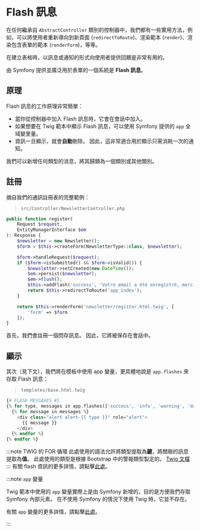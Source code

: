 # Flash 訊息

在任何繼承自 `AbstractController` 類別的控制器中，我們都有一些實用方法，例如，可以將使用者重新導向到新頁面 (`redirectToRoute`)、渲染範本 (`render`)、渲染包含表單的範本 (`renderForm`)，等等。

在建立表格時，以訊息或通知的形式向使用者提供回饋是非常有用的。

由 Symfony 提供並廣泛用於表單的一個系統是 **Flash 訊息**。

## 原理

Flash 訊息的工作原理非常簡單：

-   當你從控制器中加入 Flash 訊息時，它會在會話中加入。
-   如果想要在 Twig 範本中顯示 Flash 訊息，可以使用 Symfony 提供的 `app` 全域變里量。
-   資訊一旦顯示，就會**自動**刪除。 因此，這非常適合用於顯示只需消耗一次的通知。

我們可以新增任何類型的消息，將其歸類為一個類別或其他類別。

## 註冊

摘自我們的通訊註冊表的完整範例：

> `src/Controller/NewsletterController.php`

```php
public function register(
    Request $request,
    EntityManagerInterface $em
): Response {
    $newsletter = new Newsletter();
    $form = $this->createForm(NewsletterType::class, $newsletter);

    $form->handleRequest($request);
    if ($form->isSubmitted() && $form->isValid()) {
        $newsletter->setCreated(new DateTime());
        $em->persist($newsletter);
        $em->flush();
        $this->addFlash('success', 'Votre email a été enregistré, merci');
        return $this->redirectToRoute('app_index');
    }

    return $this->renderForm('newsletter/register.html.twig', [
        'form' => $form
    ]);
}
```

首先，我們會註冊一個閃存訊息。 因此，它將被保存在會話中。

## 顯示

其次（見下文），我們將在模板中使用 app 變量，更具體地說是 `app.flashes` 來存取 Flash 訊息：

> `templates/base.html.twig`

```php
{# FLASH MESSAGES #}
{% for type, messages in app.flashes(['success', 'info', 'warning', 'danger']) %}
  {% for message in messages %}
    <div class="alert alert-{{ type }}" role="alert">
      {{ message }}
    </div>
  {% endfor %}
{% endfor %}
```

:::note TWIG 的 FOR 循環
此處使用的語法允許將類型提取為**鍵**，將關聯的訊息提取為**值**。 此處使用的類型是根據 Bootstrap 中的警報類型製定的。
[Twig 文檔](https://twig.symfony.com/doc/2.x/tags/for.html#iterating-over-keys-and-values)
:::
有關 flash 資訊的更多詳情，請點擊[此處](https://symfony.com/doc/5.4/controller.html#managing-the-session)。

:::note `app` 變量

Twig 範本中使用的 `app` 變量實際上是由 Symfony 新增的，目的是方便我們存取 Symfony 內部元素。 在不使用 Symfony 的情況下使用 Twig 時，它並不存在。

有關 `app` 變量的更多詳情，請點擊[此處](https://symfony.com/doc/5.4/templates.html#the-app-global-variable)。

:::
